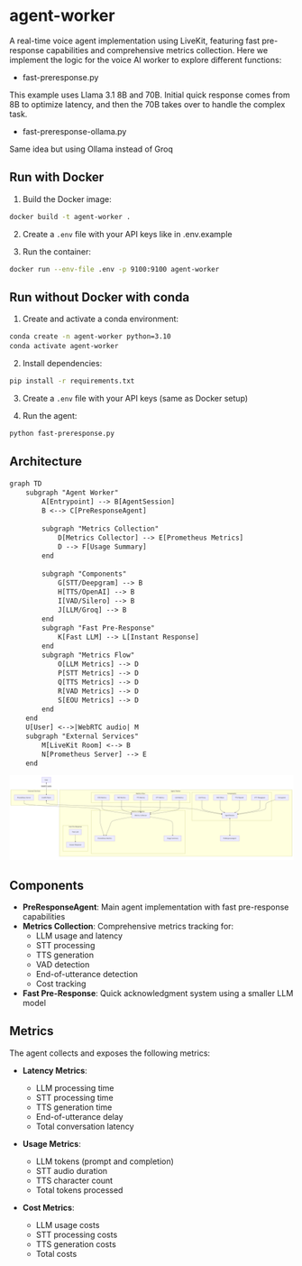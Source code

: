 # agent-worker

A real-time voice agent implementation using LiveKit, featuring fast pre-response capabilities and comprehensive metrics collection. Here we implement the logic for the voice AI worker to explore different functions:
- fast-preresponse.py

This example uses Llama 3.1 8B and 70B. Initial quick response comes from 8B to optimize latency, and then the 70B takes over to handle the complex task.
- fast-preresponse-ollama.py

Same idea but using Ollama instead of Groq

## Run with Docker

1. Build the Docker image:
```bash
docker build -t agent-worker .
```

2. Create a `.env` file with your API keys like in .env.example

3. Run the container:
```bash
docker run --env-file .env -p 9100:9100 agent-worker
```

## Run without Docker with conda

1. Create and activate a conda environment:
```bash
conda create -n agent-worker python=3.10
conda activate agent-worker
```

2. Install dependencies:
```bash
pip install -r requirements.txt
```

3. Create a `.env` file with your API keys (same as Docker setup)

4. Run the agent:
```bash
python fast-preresponse.py
```


## Architecture

```mermaid
graph TD
    subgraph "Agent Worker"
        A[Entrypoint] --> B[AgentSession]
        B <--> C[PreResponseAgent]
        
        subgraph "Metrics Collection"
            D[Metrics Collector] --> E[Prometheus Metrics]
            D --> F[Usage Summary]
        end
        
        subgraph "Components"
            G[STT/Deepgram] --> B
            H[TTS/OpenAI] --> B
            I[VAD/Silero] --> B
            J[LLM/Groq] --> B
        end
        subgraph "Fast Pre-Response"
            K[Fast LLM] --> L[Instant Response]
        end
        subgraph "Metrics Flow"
            O[LLM Metrics] --> D
            P[STT Metrics] --> D
            Q[TTS Metrics] --> D
            R[VAD Metrics] --> D
            S[EOU Metrics] --> D
        end
    end
    U[User] <-->|WebRTC audio| M
    subgraph "External Services"
        M[LiveKit Room] <--> B
        N[Prometheus Server] --> E
    end
```

![LiveKit Agent Architecture Diagram](assets/ArchitectureDiagram.png)

## Components

- **PreResponseAgent**: Main agent implementation with fast pre-response capabilities
- **Metrics Collection**: Comprehensive metrics tracking for:
  - LLM usage and latency
  - STT processing
  - TTS generation
  - VAD detection
  - End-of-utterance detection
  - Cost tracking
- **Fast Pre-Response**: Quick acknowledgment system using a smaller LLM model

## Metrics

The agent collects and exposes the following metrics:

- **Latency Metrics**:
  - LLM processing time
  - STT processing time
  - TTS generation time
  - End-of-utterance delay
  - Total conversation latency

- **Usage Metrics**:
  - LLM tokens (prompt and completion)
  - STT audio duration
  - TTS character count
  - Total tokens processed

- **Cost Metrics**:
  - LLM usage costs
  - STT processing costs
  - TTS generation costs
  - Total costs